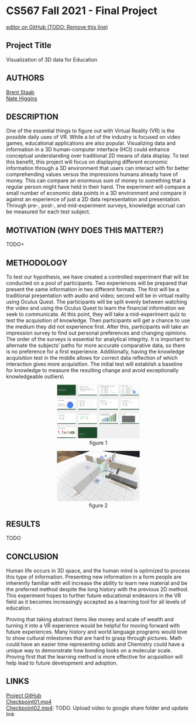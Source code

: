 # CS567 Fall 2021 - Final Project
[editor on GitHub (TODO: Remove this line)](https://github.com/csu-hci-projects/Visualization-of-3D-data-for-Education/edit/main/docs/index.md)

## Project Title
Visualization of 3D data for Education

## AUTHORS
[Brent Staab](bstaab@colostate.edu)\
[Nate Higgins](nate.higgins@colostate.edu)

## DESCRIPTION
One of the essential things to figure out with Virtual Reality (VR) is the possible daily uses of VR. While a lot of the industry is focused on video games, educational applications are also popular. Visualizing data and information in a 3D human-computer interface (HCI) could enhance conceptual understanding over traditional 2D means of data display. To test this benefit, this project will focus on displaying different economic information through a 3D environment that users can interact with for better comprehending values versus the impressions humans already have of money. This can compare an enormous sum of money to something that a regular person might have held in their hand. The experiment will compare a small number of economic data points in a 3D environment and compare it against an experience of just a 2D data representation and presentation. Through pre-, post-, and mid-experiment surveys, knowledge accrual can be measured for each test subject.

## MOTIVATION (WHY DOES THIS MATTER?)
TODO+

## METHODOLOGY
To test our hypothesis, we have created a controlled experiment that will be conducted on a pool of participants. Two experiences will be prepared that present the same information in two different formats. The first will be a traditional presentation with audio and video; second will be in virtual reality using Oculus Quest. The participants will be split evenly between watching the video and using the Oculus Quest to learn the financial information we seek to communicate. At this point, they will take a mid-experiment quiz to test the acquisition of knowledge. Then participants will get a chance to use the medium they did not experience first. After this, participants will take an impression survey to find out personal preferences and changing opinions. The order of the surveys is essential for analytical integrity. It is important to alternate the subjects’ paths for more accurate comparative data, so there is no preference for a first experience. Additionally, having the knowledge acquisition test in the middle allows for correct data reflection of which interaction gives more acquisition. The initial test will establish a baseline for knowledge to measure the resulting change and avoid exceptionally knowledgeable outliers\
<p align="center">
   <img src="CS567_Fall_2021_PowerPoint.png" width="45%"><br>
   figure 1
</p>
<p align="center">
   <img src="CS567_Fall_2021_3D_layout.png" width="45%"><br>
   figure 2
</p>

## RESULTS
TODO

## CONCLUSION
Human life occurs in 3D space, and the human mind is optimized to process this type of information.  Presenting new information in a form people are inherently familiar with will increase the ability to learn new material and be the preferred method despite the long history with the previous 2D method. This experiment hopes to further future educational endeavors in the VR field as it becomes increasingly accepted as a learning tool for all levels of education.

Proving that taking abstract items like money and scale of wealth and turning it into a VR experience would be helpful for moving forward with future experiences. Many history and world language programs would love to show cultural milestones that are hard to grasp through pictures. Math could have an easier time representing solids and Chemistry could have a unique way to demonstrate how bonding looks on a molecular scale. Proving first that the learning method is more effective for acquisition will help lead to future development and adoption.

## LINKS
[Project GitHub](https://github.com/csu-hci-projects/Visualization-of-3D-data-for-Education)\
[Checkpoint01.mp4](https://drive.google.com/file/d/17zsgbmZUYox_kL2-4srWOPxgRpxV53nr/view?usp=sharing)\
[Checkpoint02.mp4](https://TODO_add_link): TODO. Upload video to google share folder and update link

